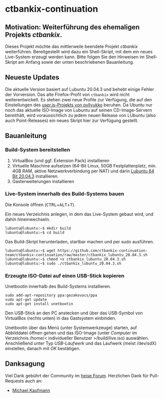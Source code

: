 # ctbankix-continuation

## Motivation: Weiterführung des ehemaligen Projekts _ctbankix_.

Dieses Projekt möchte das mittlerweile beendete Projekt _ctbankix_ weiterführen. Bereitgestellt wird dazu ein Shell-Skript, mit dem ein neues Live-System erzeugt werden kann. Bitte folgen Sie den Hinweisen im Shell-Skript am Anfang sowie der unten beschriebenen Bauanleitung.

## Neueste Updates

Die aktuelle Version basiert auf Lubuntu 20.04.3 und behebt einige Fehler der Vorversion. Das alte Firefox-Profil von `ctbankix` wird nicht weiterentwickelt. Es stehen zwei neue Profile zur Verfügung, die auf den Einstellungen des [user.js-Projekts von pyllyukko](https://github.com/pyllyukko/user.js) beruhen. Da Ubuntu nur noch das aktuelle ISO-Image von Lubuntu auf seinen CD-Image-Servern bereithält, wird voraussichtlich zu jedem neuen Release von LUbuntu (also auch Point-Releases) ein neues Skript hier zur Verfügung gestellt.

## Bauanleitung

### Build-System bereitstellen

1. VirtualBox (und ggf. Extension Pack) installieren
2. Virtuelle Maschine aufsetzen (64-Bit Linux, 50GB Festplattenplatz, min. 4GB RAM, aktive Netzwerkverbindung per NAT) und darin [Lubuntu 64 Bit 20.04.3](http://cdimage.ubuntu.com/lubuntu/releases/20.04/release/lubuntu-20.04.3-desktop-amd64.iso) installieren.
3. Gasterweiterungen installieren

### Live-System innerhalb des Build-Systems bauen

Die Konsole öffnen (<kbd>CTRL</kbd>+<kbd>ALT</kbd>+<kbd>T</kbd>).

Ein neues Verzeichnis anlegen, in dem das Live-System gebaut wird, und dahin hineinwechseln.

```shell
lubuntu@lubuntu:~$ mkdir build
lubuntu@lubuntu:~$ cd build
```

Das Build-Skript herunterladen, startbar machen und per sudo ausführen.

```shell
lubuntu@lubuntu:~$ wget https://github.com/ctbankix-continuation-team/ctbankix-continuation/raw/master/ctbankix_lubuntu_20.04.3.sh
lubuntu@lubuntu:~$ chmod +x ctbankix_lubuntu_20.04.3.sh
lubuntu@lubuntu:~$ sudo ./ctbankix_lubuntu_20.04.3.sh
```

### Erzeugte ISO-Datei auf einen USB-Stick kopieren

Unetbootin innerhalb des Build-Systems installieren.

```shell
sudo add-apt-repository ppa:gezakovacs/ppa
sudo apt-get update
sudo apt-get install unetbootin 
```

Den USB-Stick an den PC anstecken und über das USB-Symbol von VirtualBox (rechts unten) in das Gastsystem einbinden.

Unetbootin über das Menü (unter Systemwerkzeuge) starten, auf Abbilddatei öffnen gehen und das ISO-Image (unter _Computer_ im Verzeichnis /home/< individueller Benutzer >/build/live.iso) auswählen.  Anschließend unter Typ _USB-Laufwerk_ und das Laufwerk (meist /dev/sdX) einstellen, danach mit _OK_ bestätigen.

## Danksagung

Viel Dank gebührt der Community im [heise Forum](https://www.heise.de/forum/c-t/Kommentare-zu-c-t-Artikeln/Sicheres-Online-Banking-mit-Bankix/forum-31485/). Herzlichen Dank für Pull-Requests auch an:

* [Michael Kaufmann](https://github.com/mkauf)




